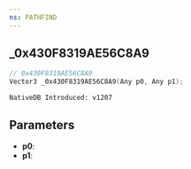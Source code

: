 ```yaml
---
ns: PATHFIND
---
```

## _0x430F8319AE56C8A9

```c
// 0x430F8319AE56C8A9
Vector3 _0x430F8319AE56C8A9(Any p0, Any p1);
```

```
NativeDB Introduced: v1207
```

## Parameters
* **p0**:
* **p1**:
